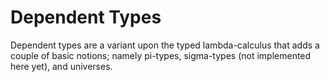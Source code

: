 # Dependent Types

Dependent types are a variant upon the typed lambda-calculus that adds a couple
of basic notions; namely pi-types, sigma-types (not implemented here yet), and universes.
